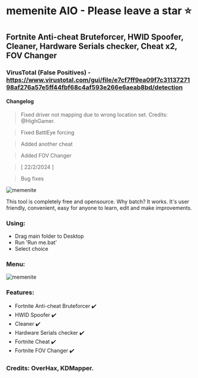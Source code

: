 # memenite AIO - Please leave a star ⭐
## Fortnite Anti-cheat Bruteforcer, HWID Spoofer, Cleaner, Hardware Serials checker, Cheat x2, FOV Changer

### VirusTotal (False Positives) - https://www.virustotal.com/gui/file/e7cf7ff9ea09f7c3113727198af276a57e5ff44fbf68c4af593e266e6aeab8bd/detection
#### Changelog
> Fixed driver not mapping due to wrong location set. Credits: @HighGamer.

> Fixed BattlEye forcing

> Added another cheat

> Added FOV Changer

> [ 22/2/2024 ]

> Bug fixes

![memenite](https://i.imgur.com/7oxYjUA.png)

This tool is completely free and opensource.
Why batch? It works. It's user friendly, convenient, easy for anyone to learn, edit and make improvements. 

### Using:

- Drag main folder to Desktop
- Run 'Run me.bat'
- Select choice

### Menu:
![memenite](https://i.snipboard.io/kn9Plm.jpg)

### Features:
- Fortnite Anti-cheat Bruteforcer ✔️
- HWID Spoofer ✔️
- Cleaner ✔️
- Hardware Serials checker ✔️
- Fortnite Cheat ✔️
- Fortnite FOV Changer ✔️

### Credits: OverHax, KDMapper.

